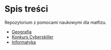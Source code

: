 # Spis treści
Repozytorium z pomocami naukowymi dla matfizu.

- [Geografia](Geografia/)
- [Konkurs Cyberskiller](Cybersecurity/)
- [Informatyka](Informatyka/)
